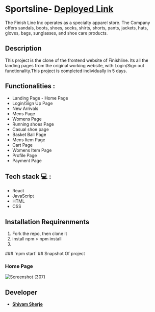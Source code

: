 # Sportsline-  **[Deployed Link](https://statuesque-chickens-777.vercel.app/)**
The Finish Line Inc operates as a specialty apparel store. The Company offers sandals, boots, shoes, socks, shirts, shorts, pants, jackets, hats, gloves, bags, sunglasses, and shoe care products.

## Description
This project is the clone of the frontend website of Finishline. Its all the landing pages from the original working website, with Login/Sign out functionality.This project is completed individually in 5 days.

## Functionalities :
<ul>
<li>Landing Page - Home Page</li>
<li>Login/Sign Up Page</li>
<li>New Arrivals</li>
<li>Mens Page</li>
<li>Womens Page</li>
<li>Running shoes Page</li>
<li>Casual shoe page</li>
<li>Basket Ball Page</li>
<li>Mens Item Page</li>
<li>Cart Page</li>
<li>Womens Item Page</li>
<li>Profile Page</li>
<li>Payment Page</li>
</ul>

## Tech stack  💻 :
<ul>
<li>React</li>
<li>JavaScript</li>
<li>HTML</li>
<li>CSS</li>

</ul>

## Installation Requirenments
<ol>
<li>Fork the repo, then clone it</li>
<li>install npm > npm install </li>
<li></li>
</ol>
### `npm start`
## Snapshot Of project

### Home Page
![Screenshot (307)](https://user-images.githubusercontent.com/97978681/217015332-670825f3-dc2c-4b10-af86-cb3bdabc7a5c.png)



## Developer
 - **[Shivam Sherje](https://github.com/shivamsherje)**

